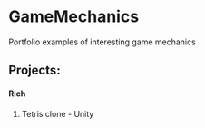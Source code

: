 # GameMechanics
Portfolio examples of interesting game mechanics

## Projects:

#### Rich
1. Tetris clone - Unity
